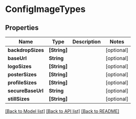 # ConfigImageTypes

## Properties
Name | Type | Description | Notes
------------ | ------------- | ------------- | -------------
**backdropSizes** | **[String]** |  | [optional] 
**baseUrl** | **String** |  | [optional] 
**logoSizes** | **[String]** |  | [optional] 
**posterSizes** | **[String]** |  | [optional] 
**profileSizes** | **[String]** |  | [optional] 
**secureBaseUrl** | **String** |  | [optional] 
**stillSizes** | **[String]** |  | [optional] 

[[Back to Model list]](../README.md#documentation-for-models) [[Back to API list]](../README.md#documentation-for-api-endpoints) [[Back to README]](../README.md)


